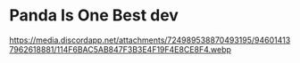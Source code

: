 # **Panda Is One Best dev**
https://media.discordapp.net/attachments/724989538870493195/946014137962618881/114F6BAC5AB847F3B3E4F19F4E8CE8F4.webp
